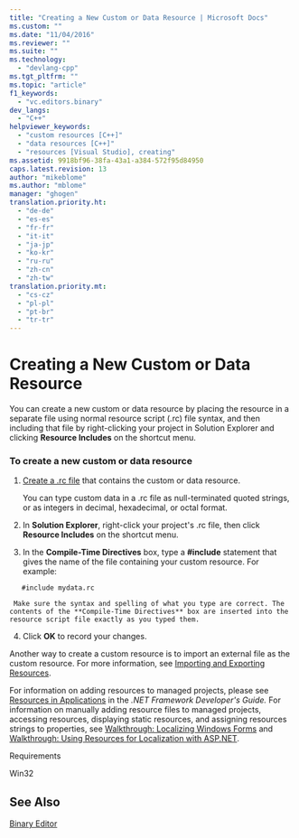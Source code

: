 ```yaml
---
title: "Creating a New Custom or Data Resource | Microsoft Docs"
ms.custom: ""
ms.date: "11/04/2016"
ms.reviewer: ""
ms.suite: ""
ms.technology: 
  - "devlang-cpp"
ms.tgt_pltfrm: ""
ms.topic: "article"
f1_keywords: 
  - "vc.editors.binary"
dev_langs: 
  - "C++"
helpviewer_keywords: 
  - "custom resources [C++]"
  - "data resources [C++]"
  - "resources [Visual Studio], creating"
ms.assetid: 9918bf96-38fa-43a1-a384-572f95d84950
caps.latest.revision: 13
author: "mikeblome"
ms.author: "mblome"
manager: "ghogen"
translation.priority.ht: 
  - "de-de"
  - "es-es"
  - "fr-fr"
  - "it-it"
  - "ja-jp"
  - "ko-kr"
  - "ru-ru"
  - "zh-cn"
  - "zh-tw"
translation.priority.mt: 
  - "cs-cz"
  - "pl-pl"
  - "pt-br"
  - "tr-tr"
---
```

# Creating a New Custom or Data Resource
You can create a new custom or data resource by placing the resource in a separate file using normal resource script (.rc) file syntax, and then including that file by right-clicking your project in Solution Explorer and clicking **Resource Includes** on the shortcut menu.  
  
### To create a new custom or data resource  
  
1. [Create a .rc file](../windows/how-to-create-a-resource-script-file.md) that contains the custom or data resource.  
  
     You can type custom data in a .rc file as null-terminated quoted strings, or as integers in decimal, hexadecimal, or octal format.  
  
2.  In **Solution Explorer**, right-click your project's .rc file, then click **Resource Includes** on the shortcut menu.  
  
3.  In the **Compile-Time Directives** box, type a **#include** statement that gives the name of the file containing your custom resource. For example:  
  
 ```  
    #include mydata.rc  
 ```  
  
     Make sure the syntax and spelling of what you type are correct. The contents of the **Compile-Time Directives** box are inserted into the resource script file exactly as you typed them.  
  
4.  Click **OK** to record your changes.  
  
 Another way to create a custom resource is to import an external file as the custom resource. For more information, see [Importing and Exporting Resources](../windows/how-to-import-and-export-resources.md).  
  
 For information on adding resources to managed projects, please see [Resources in Applications](http://msdn.microsoft.com/library/8ad495d4-2941-40cf-bf64-e82e85825890) in the *.NET Framework Developer's Guide.* For information on manually adding resource files to managed projects, accessing resources, displaying static resources, and assigning resources strings to properties, see [Walkthrough: Localizing Windows Forms](http://msdn.microsoft.com/en-us/9a96220d-a19b-4de0-9f48-01e5d82679e5) and [Walkthrough: Using Resources for Localization with ASP.NET](http://msdn.microsoft.com/library/bb4e5b44-e2b0-48ab-bbe9-609fb33900b6).  
  
 Requirements  
  
 Win32  
  
## See Also  
 [Binary Editor](../mfc/binary-editor.md)

